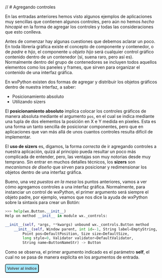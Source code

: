 // # Agregando controles

En las entradas anteriores hemos visto algunos ejemplos de aplicaciones muy sencillas 
que contienen algunos controles, pero aún no hemos *hecho hincapié* en la forma de 
agregar los controles y todas las consideraciones que esto conlleva.

Antes de comenzar hay algunas cuestiones que debemos aclarar un poco. En toda librería 
gráfica existe el concepto de componente y contenedor, o de *padre* e *hijo*, el 
componente u *objeto hijo* será cualquier control gráfico contenido dentro de un 
contenedor (sí, suena raro, pero así es). Normalmente dentro del grupo de contenedores 
se incluyen todos aquellos elementos como los paneles y frames, que sirven para 
organizar el contenido de una interfaz gráfica.

En wxPython existen dos formas de agregar y distribuir los objetos gráficos dentro 
de nuestra interfaz, a saber:

* Posicionamiento absoluto
* Utilizando sizers 

El **posicionamiento absoluto** implica colocar los controles gráficos de manera 
absoluta mediante el argumento `pos`, en el cual se indica mediante una tupla de dos 
elementos la posición en X e Y medida en pixeles. Esta es una forma un tanto sencilla de posicionar 
componentes, pero que en aplicaciones que van más allá de unos cuantos controles 
resulta difícil de implementar.

El **uso de sizers** es, digamos, la forma *correcta* de ir agregando controles a nuestra aplicación, 
quizá al principio pueda resultar un poco más complicada de entender, pero, las ventajas son muy notorias 
desde muy temprano. Sin entrar en muchos detalles técnicos, los **sizers** son *mecanismos de diseño* que 
sirven para posicionar y redimensionar los objetos dentro de una interfaz gráfica.

Bueno, una vez *puestos en la mesa* los puntos anteriores, vamos a ver cómo agregamos controles a una 
interfaz gráfica. Normalmente, para instanciar un control de wxPython, el primer argumento será 
siempre el objeto padre, por ejemplo, veamos que nos dice la ayuda de wxPython sobre la sintaxis 
para crear un Botón:

```python
>>> help(wx.Button.__init__)
Help on method __init__ in module wx._controls:

__init__(self, *args, **kwargs) unbound wx._controls.Button method
    __init__(self, Window parent, int id=-1, String label=EmptyString, 
        Point pos=DefaultPosition, Size size=DefaultSize, 
        long style=0, Validator validator=DefaultValidator, 
        String name=ButtonNameStr) -> Button
```

Como se observa, el primer argumento indicado es el parámetro **self**, el cual no se pasa de manera explícita en 
los argumentos de entrada.

<button type="button" style="background-color: rgba(102,217,255,0.6); border-radius: 5px; box-shadow: 2px #ffaaff; padding: 5px;">
<a href="http://www.pythondiario.com/2016/03/mini-curso-de-wxpython-1-introduccion.html#sumario-del-curso" style="color: #505050; 
text-decoration: none;"><strong>Volver al índice</strong></a></button>

